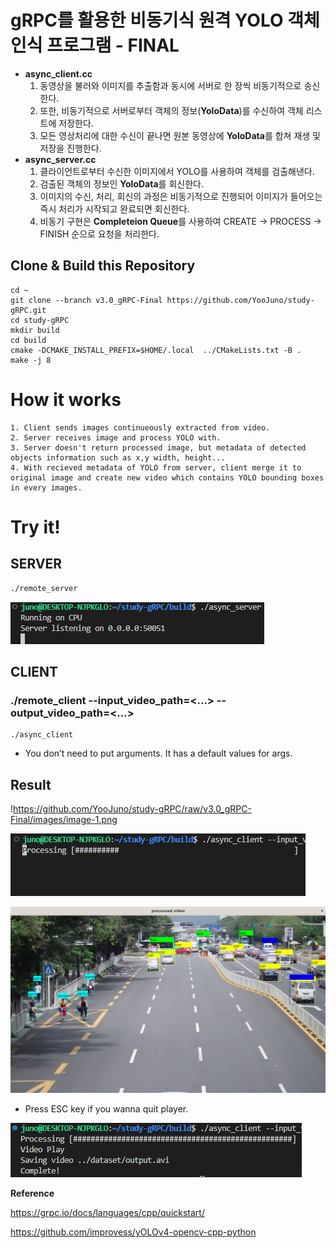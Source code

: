 # gRPC를 활용한 비동기식 원격 YOLO 객체 인식 프로그램 - FINAL

- **async_client.cc**
    1. 동영상을 불러와 이미지를 추출함과 동시에 서버로 한 장씩 비동기적으로 송신한다.
    2. 또한, 비동기적으로 서버로부터 객체의 정보(**YoloData**)를 수신하여 객체 리스트에 저장한다.
    3. 모든 영상처리에 대한 수신이 끝나면 원본 동영상에 **YoloData**를 합쳐 재생 및 저장을 진행한다.
- **async_server.cc**
    1. 클라이언트로부터 수신한 이미지에서 YOLO를 사용하여 객체를 검출해낸다.
    2. 검출된 객체의 정보인 **YoloData**를 회신한다.
    3. 이미지의 수신, 처리, 회신의 과정은 비동기적으로 진행되어 이미지가 들어오는 즉시 처리가 시작되고 완료되면 회신한다.
    4. 비동기 구현은 **Completeion Queue**를 사용하여 CREATE -> PROCESS -> FINISH 순으로 요청을 처리한다.

## **Clone & Build this Repository**

```
cd ~
git clone --branch v3.0_gRPC-Final https://github.com/YooJuno/study-gRPC.git
cd study-gRPC
mkdir build
cd build
cmake -DCMAKE_INSTALL_PREFIX=$HOME/.local  ../CMakeLists.txt -B .
make -j 8
```

# **How it works**
```
1. Client sends images continueously extracted from video.
2. Server receives image and process YOLO with.
3. Server doesn't return processed image, but metadata of detected objects information such as x,y width, height...
4. With recieved metadata of YOLO from server, client merge it to original image and create new video which contains YOLO bounding boxes in every images.
```

# **Try it!**

## **SERVER**

```bash
./remote_server
```

![image.png](images/image-4.png)

## **CLIENT**

### **./remote_client    --input_video_path=<…>     --output_video_path=<…>**

```
./async_client
```

- You don’t need to put arguments. It has a default values for args.

## Result

!https://github.com/YooJuno/study-gRPC/raw/v3.0_gRPC-Final/images/image-1.png

![image.png](images/image-2.png)

![image.png](images/image-1.png)
- Press ESC key if you wanna quit player.

![image.png](images/image-3.png)



**Reference**

https://grpc.io/docs/languages/cpp/quickstart/

https://github.com/improvess/yOLOv4-opencv-cpp-python
